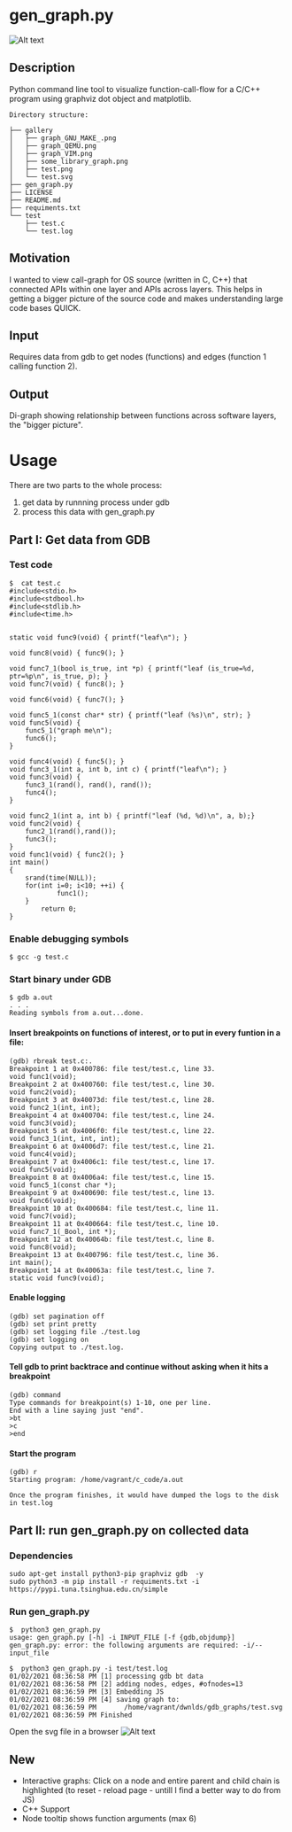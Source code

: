 # gen_graph.py

![Alt text](gallery/some_library_graph.png?raw=true "")


## Description
Python command line tool to visualize function-call-flow for a C/C++ program using graphviz dot object and matplotlib.
    
    Directory structure:

    ├── gallery
    │   ├── graph_GNU_MAKE_.png
    │   ├── graph_QEMU.png
    │   ├── graph_VIM.png
    │   ├── some_library_graph.png
    │   ├── test.png
    │   └── test.svg
    ├── gen_graph.py
    ├── LICENSE
    ├── README.md
    ├── requiments.txt
    └── test
        ├── test.c
        └── test.log

## Motivation
I wanted to view call-graph for OS source (written in C, C++) that connected APIs within one layer and APIs across layers.
This helps in getting a bigger picture of the source code and makes understanding large code bases QUICK.

## Input
Requires data from gdb to get nodes (functions) and edges (function 1 calling function 2).

## Output
Di-graph showing relationship between functions across software layers, the "bigger picture".


# Usage 

There are two parts to the whole process:
1. get data by runnning process under gdb
2. process this data with gen_graph.py


## Part I: Get data from GDB

### Test code    

	$  cat test.c
	#include<stdio.h>
	#include<stdbool.h>
	#include<stdlib.h>
	#include<time.h>
	
	
	static void func9(void) { printf("leaf\n"); }

	void func8(void) { func9(); }
	
	void func7_1(bool is_true, int *p) { printf("leaf (is_true=%d, ptr=%p\n", is_true, p); }
	void func7(void) { func8(); }
	
	void func6(void) { func7(); }
	
	void func5_1(const char* str) { printf("leaf (%s)\n", str); }
	void func5(void) {
	    func5_1("graph me\n");
	    func6();
	}
	
	void func4(void) { func5(); }
	void func3_1(int a, int b, int c) { printf("leaf\n"); }
	void func3(void) {
	    func3_1(rand(), rand(), rand());
	    func4();
	}
	
	void func2_1(int a, int b) { printf("leaf (%d, %d)\n", a, b);}
	void func2(void) {
	    func2_1(rand(),rand());
	    func3();
	}
	void func1(void) { func2(); }
	int main()
	{
	    srand(time(NULL));
	    for(int i=0; i<10; ++i) {
	            func1();
	    }
	        return 0;
	}

### Enable debugging symbols    
    $ gcc -g test.c

### Start binary under GDB     
    $ gdb a.out
    . . .
    Reading symbols from a.out...done.

#### Insert breakpoints on functions of interest, or to put in every funtion in a file:    

	(gdb) rbreak test.c:.
	Breakpoint 1 at 0x400786: file test/test.c, line 33.
	void func1(void);
	Breakpoint 2 at 0x400760: file test/test.c, line 30.
	void func2(void);
	Breakpoint 3 at 0x40073d: file test/test.c, line 28.
	void func2_1(int, int);
	Breakpoint 4 at 0x400704: file test/test.c, line 24.
	void func3(void);
	Breakpoint 5 at 0x4006f0: file test/test.c, line 22.
	void func3_1(int, int, int);
	Breakpoint 6 at 0x4006d7: file test/test.c, line 21.
	void func4(void);
	Breakpoint 7 at 0x4006c1: file test/test.c, line 17.
	void func5(void);
	Breakpoint 8 at 0x4006a4: file test/test.c, line 15.
	void func5_1(const char *);
	Breakpoint 9 at 0x400690: file test/test.c, line 13.
	void func6(void);
	Breakpoint 10 at 0x400684: file test/test.c, line 11.
	void func7(void);
	Breakpoint 11 at 0x400664: file test/test.c, line 10.
	void func7_1(_Bool, int *);
	Breakpoint 12 at 0x40064b: file test/test.c, line 8.
	void func8(void);
	Breakpoint 13 at 0x400796: file test/test.c, line 36.
	int main();
	Breakpoint 14 at 0x40063a: file test/test.c, line 7.
	static void func9(void);

#### Enable logging
    (gdb) set pagination off
    (gdb) set print pretty
    (gdb) set logging file ./test.log
    (gdb) set logging on
    Copying output to ./test.log.

#### Tell gdb to print backtrace and continue without asking when it hits  a breakpoint    
    (gdb) command
    Type commands for breakpoint(s) 1-10, one per line.
    End with a line saying just "end".
    >bt
    >c
    >end


#### Start  the program    
    (gdb) r
    Starting program: /home/vagrant/c_code/a.out

    Once the program finishes, it would have dumped the logs to the disk in test.log    


## Part II: run gen_graph.py on collected data

### Dependencies    

    sudo apt-get install python3-pip graphviz gdb  -y 
    sudo python3 -m pip install -r requiments.txt -i https://pypi.tuna.tsinghua.edu.cn/simple 


### Run gen_graph.py    
    $  python3 gen_graph.py
    usage: gen_graph.py [-h] -i INPUT_FILE [-f {gdb,objdump}]
    gen_graph.py: error: the following arguments are required: -i/--input_file

    $  python3 gen_graph.py -i test/test.log
	01/02/2021 08:36:58 PM [1] processing gdb bt data
	01/02/2021 08:36:58 PM [2] adding nodes, edges, #ofnodes=13
	01/02/2021 08:36:59 PM [3] Embedding JS
	01/02/2021 08:36:59 PM [4] saving graph to:
	01/02/2021 08:36:59 PM       /home/vagrant/dwnlds/gdb_graphs/test.svg
	01/02/2021 08:36:59 PM Finished
 

Open the svg file in a browser
![Alt text](gallery/test.png?raw=true "")


## New 
- Interactive graphs:
  Click on a node and entire parent and child chain is highlighted
  (to reset -  reload page - untill I find a better way to do from JS)
- C++ Support
- Node tooltip shows function arguments (max 6)
